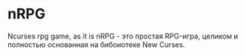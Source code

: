 # nRPG
Ncurses rpg game, as it is
nRPG - это простая RPG-игра, целиком и полностью основанная на бибоиотеке New Curses.
